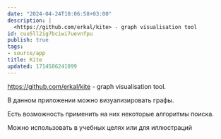 ```yaml
---
date: "2024-04-24T10:06:58+03:00"
description: |
  <https://github.com/erkal/kite> - graph visualisation tool
id: cuu5ll2ig7bciwi7uevnfpu
publish: true
tags:
- source/app
title: Kite
updated: 1714586241099
---
```


<https://github.com/erkal/kite> - graph visualisation tool.

В данном приложении можно визуализировать графы.

Есть возможность применить на них некоторые алгоритмы поиска.

Можно использовать в учебных целях или для иллюстраций